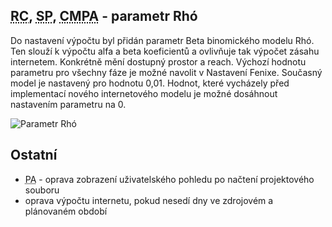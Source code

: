 ﻿---
categories: [fenix]
layout: fenix
---
## <abbr title="Reachové křivky">RC</abbr>, <abbr title="Strategický plán">SP</abbr>, <abbr title="Crossmediální postanalýza">CMPA</abbr> - parametr Rhó

Do nastavení výpočtu byl přidán parametr Beta binomického modelu Rhó. Ten slouží k výpočtu alfa a beta koeficientů a ovlivňuje tak výpočet zásahu internetem. Konkrétně mění dostupný prostor a reach.
Výchozí hodnotu parametru pro všechny fáze je možné navolit v Nastavení Fenixe. Současný model je nastavený pro hodnotu 0,01. Hodnot, které vycházely před implementací nového internetového modelu je 
možné dosáhnout nastavením parametru na 0.
   
![Parametr Rhó]({{site.url}}/data/rho.png "Parametr Rhó")
 
## Ostatní
<ul>
<li><abbr title="Postanalýza">PA</abbr> - oprava zobrazení uživatelského pohledu po načtení projektového souboru</li>
<li>oprava výpočtu internetu, pokud nesedí dny ve zdrojovém a plánovaném období</li>
</ul>






 
